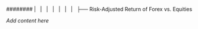 ######## |   |   |   |   |   |   |   ├── Risk-Adjusted Return of Forex vs. Equities

*Add content here*